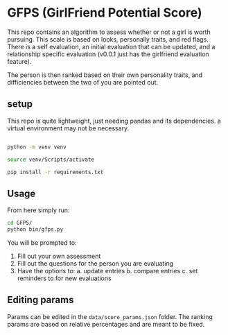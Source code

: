 # GFPS (GirlFriend Potential Score)

This repo contains an algorithm to assess whether or not a girl is worth pursuing. This
scale is based on looks, personally traits, and red flags. There is a self evaluation,
an initial evaluation that can be updated, and a relationship specific evaluation (v0.0.1 just has the girlfriend evaluation feature). 

The person is then ranked based on their own personality traits, and difficiencies between
the two of you are pointed out.

## setup

This repo is quite lightweight, just needing pandas and its dependencies. a virtual environment may not be necessary. 

```bash

python -m venv venv

source venv/Scripts/activate

pip install -r requirements.txt
```

## Usage

From here simply run: 

```bash
cd GFPS/
python bin/gfps.py
```

You will be prompted to:
1. Fill out your own assessment
2. Fill out the questions for the person you are evaluating
3. Have the options to:
    a. update entries
    b. compare entries
    c. set reminders to for new evaluations

## Editing params

Params can be edited in the `data/score_params.json` folder. The ranking params are 
based on relative percentages and are meant to be fixed. 

